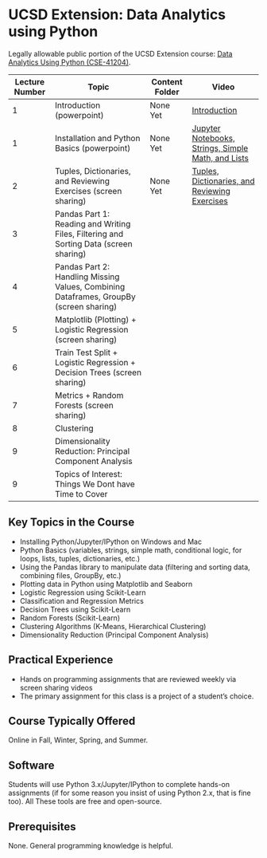 # UCSD Extension: Data Analytics using Python 
Legally allowable public portion of the UCSD Extension course: [Data Analytics Using Python (CSE-41204)](https://extension.ucsd.edu/courses-and-programs/data-analytics-using-python). 

Lecture Number | Topic | Content Folder | Video
--- | --- | --- | ---
1 | Introduction (powerpoint) | None Yet | [Introduction](https://youtu.be/9Reee_E_rmI)
1 | Installation and Python Basics (powerpoint) | None Yet | [Jupyter Notebooks, Strings, Simple Math, and Lists](https://youtu.be/unqsJo7Xzh0)
2 | Tuples, Dictionaries, and Reviewing Exercises (screen sharing) | None Yet | [Tuples, Dictionaries, and Reviewing Exercises](https://youtu.be/mR14pCb_TlY)
3 | Pandas Part 1: Reading and Writing Files, Filtering and Sorting Data (screen sharing) |  | 
4 | Pandas Part 2: Handling Missing Values, Combining Dataframes, GroupBy (screen sharing) |  | 
5 | Matplotlib (Plotting) + Logistic Regression (screen sharing) |  |  
6 | Train Test Split + Logistic Regression + Decision Trees (screen sharing) |  |  
7 | Metrics + Random Forests (screen sharing) |  |  
8 | Clustering |  |  
9 | Dimensionality Reduction: Principal Component Analysis |  |
9 | Topics of Interest: Things We Dont have Time to Cover  |  |

## Key Topics in the Course
* Installing Python/Jupyter/IPython on Windows and Mac
* Python Basics (variables, strings, simple math, conditional logic, for loops, lists, tuples, dictionaries, etc.)
* Using the Pandas library to manipulate data (filtering and sorting data, combining files, GroupBy, etc.)
* Plotting data in Python using Matplotlib and Seaborn
* Logistic Regression using Scikit-Learn
* Classification and Regression Metrics
* Decision Trees using Scikit-Learn
* Random Forests (Scikit-Learn)
* Clustering Algorithms (K-Means, Hierarchical Clustering)
* Dimensionality Reduction (Principal Component Analysis)

## Practical Experience 
* Hands on programming assignments that are reviewed weekly via screen sharing videos
* The primary assignment for this class is a project of a student’s choice.

## Course Typically Offered
Online in Fall, Winter, Spring, and Summer.

## Software
Students will use Python 3.x/Jupyter/IPython to complete hands-on assignments (if for some reason you insist of using Python 2.x, that is fine too). All These tools are free and open-source.

## Prerequisites
None. General programming knowledge is helpful.
